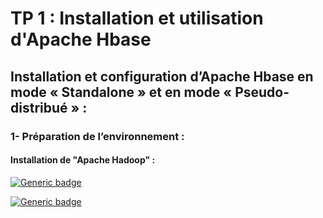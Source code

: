 # TP 1 : Installation et utilisation d'Apache Hbase

## Installation et configuration d’Apache Hbase en mode « Standalone » et en mode « Pseudo-distribué » :

### 1- Préparation de l’environnement :

#### Installation de "Apache Hadoop" :

[![Generic badge](https://img.shields.io/badge/version-3.2.1-green.svg)](https://shields.io/)

[![Generic badge](https://img.shields.io/badge/size-359.2MB-green.svg)](https://shields.io/)
